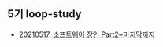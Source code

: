 ## 5기 loop-study  
- [20210517, 소프트웨어 장인 Part2~마지막까지](https://loopstudy.tistory.com/category/책/소프트웨어%20장인)   